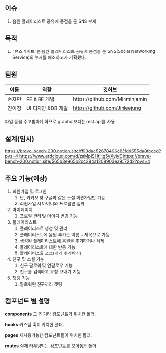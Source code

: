## 이슈

1. 음원 플레이리스트 공유에 중점을 둔 SNS 부재

## 목적

1. "뮤즈메이트"는 음원 플레이리스트 공유에 중점을 둔 SNS(Social Networking Service)의 부재를 해소하고자 기획했다.

## 팀원

| 이름   | 역할               | 깃허브                         |
| ------ | ------------------ | ------------------------------ |
| 손자민 | FE & BE 개발       | https://github.com/Minminjamin |
| 진이정 | UI 디자인 &DB 개발 | https://github.com/Jinleejung  |

파일 등을 주고받아야 하므로 graphql보다는 rest api를 사용

## 설계(임시)

https://brave-bench-200.notion.site/ff93dae52678496c85fdd555da8fcecd?pvs=4
https://www.erdcloud.com/d/znMpjSHtHg5yXvjyE
https://brave-bench-200.notion.site/565b3e965b2d4284a1208903ea9572d2?pvs=4

## 주요 기능(예상)

1. 회원가입 및 로그인
   1. 단, 카카오 및 구글과 같은 소셜 회원가입만 가능
   2. 회원가입 시 아이디와 프로필만 입력
2. 마이페이지
   1. 프로필 관리 및 아이디 변경 기능
3. 플레이리스트
   1. 플레이리스트 생성 및 관리
   2. 플레이리스트에 음원 추가는 이름 + 제목으로 가능
   3. 생성된 플레이리스트에 음원을 추가하거나 삭제
   4. 플레이리스트에 대한 반응 기능
   5. 플레이리스트 포크(내게 추가하기)
4. 친구 및 소셜 기능
   1. 친구 팔로워 및 언팔로우 기능
   2. 친구를 검색하고 요청 보내기 기능
5. 챗팅 기능
   1. 팔로워된 친구끼리 챗팅

## 컴포넌트 별 설명

**components**
그 외 기타 컴포넌트가 위치한 폴더.

**hooks**
커스텀 훅이 위치한 폴더.

**pages**
재사용가능한 컴포넌트들이 위치한 폴더.

**routes**
실제 라우팅되는 컴포넌트를 모아놓은 폴더.
